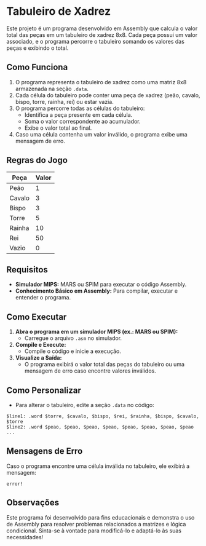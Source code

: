 # Tabuleiro de Xadrez

Este projeto é um programa desenvolvido em Assembly que calcula o valor total das peças em um tabuleiro de xadrez 8x8. Cada peça possui um valor associado, e o programa percorre o tabuleiro somando os valores das peças e exibindo o total.

## Como Funciona

1. O programa representa o tabuleiro de xadrez como uma matriz 8x8 armazenada na seção `.data`.
2. Cada célula do tabuleiro pode conter uma peça de xadrez (peão, cavalo, bispo, torre, rainha, rei) ou estar vazia.
3. O programa percorre todas as células do tabuleiro:
   - Identifica a peça presente em cada célula.
   - Soma o valor correspondente ao acumulador.
   - Exibe o valor total ao final.
4. Caso uma célula contenha um valor inválido, o programa exibe uma mensagem de erro.

## Regras do Jogo

| Peça   | Valor |
|--------|-------|
| Peão   | 1     |
| Cavalo | 3     |
| Bispo  | 3     |
| Torre  | 5     |
| Rainha | 10    |
| Rei    | 50    |
| Vazio  | 0     |

## Requisitos

- **Simulador MIPS:** MARS ou SPIM para executar o código Assembly.
- **Conhecimento Básico em Assembly:** Para compilar, executar e entender o programa.

## Como Executar

1. **Abra o programa em um simulador MIPS (ex.: MARS ou SPIM):**
   - Carregue o arquivo `.asm` no simulador.
2. **Compile e Execute:**
   - Compile o código e inicie a execução.
3. **Visualize a Saída:**
   - O programa exibirá o valor total das peças do tabuleiro ou uma mensagem de erro caso encontre valores inválidos.

## Como Personalizar

- Para alterar o tabuleiro, edite a seção `.data` no código:
```assembly
$line1: .word $torre, $cavalo, $bispo, $rei, $rainha, $bispo, $cavalo, $torre
$line2: .word $peao, $peao, $peao, $peao, $peao, $peao, $peao, $peao
...
```

## Mensagens de Erro

Caso o programa encontre uma célula inválida no tabuleiro, ele exibirá a mensagem:
```
error!
```

## Observações

Este programa foi desenvolvido para fins educacionais e demonstra o uso de Assembly para resolver problemas relacionados a matrizes e lógica condicional. Sinta-se à vontade para modificá-lo e adaptá-lo às suas necessidades!